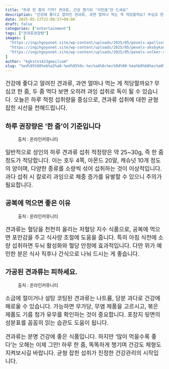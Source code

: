 ```yaml
---
title: "하루 한 줌의 기적? 견과류, 건강 챙기되 ‘이만큼’만 드세요"
description: "건강에 좋다고 알려진 견과류, 과연 얼마나 먹는 게 적당할까요? 무심코 한 줌, 두 줌 먹다 보면 오히려 과잉 섭취로 독이 될 수 있습니다. 오늘은 하루 적정 섭취량을 중심으로, 견과류 섭취에 대한 균형 잡힌 시선을 전해드립니다."
date: 2025-05-22T22:08:57+09:00
draft: false
categories: ["entertainment"]
tags: ["견과류권장량"]
images: [
  "https://ingihgoyonet.site/wp-content/uploads/2025/05/pexels-apollostudio-31746092-1024x683.jpg"
  "https://ingihgoyonet.site/wp-content/uploads/2025/05/pexels-aksbykas-3997459-1024x683.jpg"
  "https://ingihgoyonet.site/wp-content/uploads/2025/05/pexels-volker-r-1244496-31532089-683x1024.jpg"
]
author: "kgkstn1423gmailcom"
slug: "%ed%95%98%eb%a3%a8-%ed%95%9c-%ec%a4%8c%ec%9d%98-%ea%b8%b0%ec%a0%81-%ea%b2%ac%ea%b3%bc%eb%a5%98-%ea%b1%b4%ea%b0%95-%ec%b1%99%ea%b8%b0%eb%90%98-%ec%9d%b4%eb%a7%8c%ed%81%bc%eb%a7%8c"
---
```


<p style="font-size:18px">건강에 좋다고 알려진 견과류, 과연 얼마나 먹는 게 적당할까요? 무심코 한 줌, 두 줌 먹다 보면 오히려 과잉 섭취로 독이 될 수 있습니다. 오늘은 하루 적정 섭취량을 중심으로, 견과류 섭취에 대한 균형 잡힌 시선을 전해드립니다.</p> <h2 >하루 권장량은 ‘한 줌’이 기준입니다</h2> <figure ><img src="https://ingihgoyonet.site/wp-content/uploads/2025/05/pexels-apollostudio-31746092-1024x683.jpg" alt="" style="aspect-ratio:16/9;object-fit:cover"/><figcaption >출처 : 온라인커뮤니티</figcaption></figure> <p style="font-size:18px">일반적으로 성인의 하루 견과류 섭취 적정량은 약 25~30g, 즉 한 줌 정도가 적당합니다. 이는 호두 4쪽, 아몬드 20알, 캐슈넛 10개 정도의 양이며, 다양한 종류를 소량씩 섞어 섭취하는 것이 이상적입니다. 과다 섭취 시 칼로리 과잉으로 체중 증가를 유발할 수 있으니 주의가 필요합니다.</p> <h2 >공복에 먹으면 좋은 이유</h2> <figure ><img src="https://ingihgoyonet.site/wp-content/uploads/2025/05/pexels-aksbykas-3997459-1024x683.jpg" alt="" style="aspect-ratio:16/9;object-fit:cover"/><figcaption >출처 : 온라인커뮤니티</figcaption></figure> <p style="font-size:18px">견과류는 혈당을 천천히 올리는 저혈당 지수 식품으로, 공복에 먹으면 포만감을 주고 식사량 조절에 도움을 줍니다. 특히 아침 식전에 소량 섭취하면 두뇌 활성화와 혈당 안정에 효과적입니다. 다만 위가 예민한 분은 식사 직후나 간식으로 나눠 드시는 게 좋습니다.</p> <h2 >가공된 견과류는 피하세요.</h2> <figure ><img src="https://ingihgoyonet.site/wp-content/uploads/2025/05/pexels-volker-r-1244496-31532089-683x1024.jpg" alt="" style="aspect-ratio:16/9;object-fit:cover"/><figcaption >출처 : 온라인커뮤니티</figcaption></figure> <p style="font-size:18px">소금에 절이거나 설탕 코팅된 견과류는 나트륨, 당분 과다로 건강에 해로울 수 있습니다. 가능하면 무가당, 무염 제품을 고르시고, 볶은 제품도 기름 첨가 유무를 확인하는 것이 중요합니다. 포장지 뒷면의 성분표를 꼼꼼히 읽는 습관도 도움이 됩니다.</p> <p style="font-size:18px">견과류는 분명 건강에 좋은 식품입니다. 하지만 ‘많이 먹을수록 좋다’는 오해는 이제 그만! 하루 한 줌, 똑똑하게 챙기며 건강도 체형도 지켜보시길 바랍니다. 균형 잡힌 섭취가 진정한 건강관리의 시작입니다.</p>